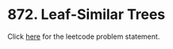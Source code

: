 # 872. Leaf-Similar Trees

Click [here](https://leetcode.com/problems/leaf-similar-trees/) for the leetcode problem statement.
